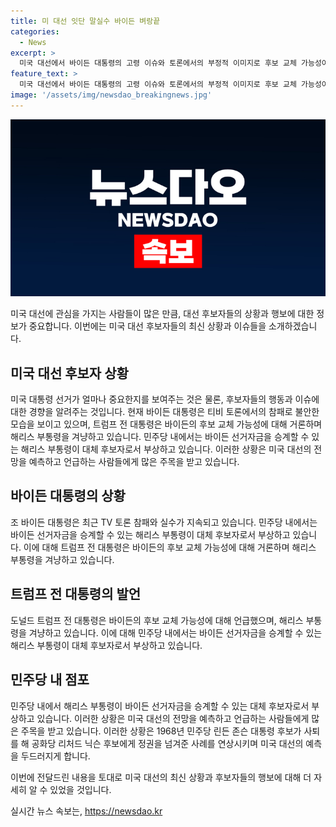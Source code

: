 ```yaml
---
title: 미 대선 잇단 말실수 바이든 벼랑끝
categories:
  - News
excerpt: >
  미국 대선에서 바이든 대통령의 고령 이슈와 토론에서의 부정적 이미지로 후보 교체 가능성이 대두되고 있습니다. 바이든의 실수와 트럼프의 공격으로 대체 후보인 부통령 해리스가 주목받고 있으며, 민주당 내에서 승계 가능성도 언급되고 있습니다. 미국 정권 교체는 세계 정책에도 영향을 미칠 것으로 보이며, 이에 우리 정부 역시 상황을 주시하고 있는 상황입니다.
feature_text: >
  미국 대선에서 바이든 대통령의 고령 이슈와 토론에서의 부정적 이미지로 후보 교체 가능성이 대두되고 있습니다. 바이든의 실수와 트럼프의 공격으로 대체 후보인 부통령 해리스가 주목받고 있으며, 민주당 내에서 승계 가능성도 언급되고 있습니다. 미국 정권 교체는 세계 정책에도 영향을 미칠 것으로 보이며, 이에 우리 정부 역시 상황을 주시하고 있는 상황입니다.
image: '/assets/img/newsdao_breakingnews.jpg'
---
```


<p><img src="/assets/img/newsdao_breakingnews.jpg" alt="ontimetimes 속보" /></p>

<p>미국 대선에 관심을 가지는 사람들이 많은 만큼, 대선 후보자들의 상황과 행보에 대한 정보가 중요합니다. 이번에는 미국 대선 후보자들의 최신 상황과 이슈들을 소개하겠습니다. </p>

<h2 data-ke-size="size26">미국 대선 후보자 상황</h2>

<p>미국 대통령 선거가 얼마나 중요한지를 보여주는 것은 물론, 후보자들의 행동과 이슈에 대한 경향을 알려주는 것입니다. 현재 바이든 대통령은 티비 토론에서의 참패로 불안한 모습을 보이고 있으며, 트럼프 전 대통령은 바이든의 후보 교체 가능성에 대해 거론하며 해리스 부통령을 겨냥하고 있습니다. 민주당 내에서는 바이든 선거자금을 승계할 수 있는 해리스 부통령이 대체 후보자로서 부상하고 있습니다. 이러한 상황은 미국 대선의 전망을 예측하고 언급하는 사람들에게 많은 주목을 받고 있습니다.</p>

<h2 data-ke-size="size26">바이든 대통령의 상황</h2>

<p>조 바이든 대통령은 최근 TV 토론 참패와 실수가 지속되고 있습니다. 민주당 내에서는 바이든 선거자금을 승계할 수 있는 해리스 부통령이 대체 후보자로서 부상하고 있습니다. 이에 대해 트럼프 전 대통령은 바이든의 후보 교체 가능성에 대해 거론하며 해리스 부통령을 겨냥하고 있습니다.</p>

<h2 data-ke-size="size26">트럼프 전 대통령의 발언</h2>

<p>도널드 트럼프 전 대통령은 바이든의 후보 교체 가능성에 대해 언급했으며, 해리스 부통령을 겨냥하고 있습니다. 이에 대해 민주당 내에서는 바이든 선거자금을 승계할 수 있는 해리스 부통령이 대체 후보자로서 부상하고 있습니다.</p>

<h2 data-ke-size="size26">민주당 내 점포</h2>

<p>민주당 내에서 해리스 부통령이 바이든 선거자금을 승계할 수 있는 대체 후보자로서 부상하고 있습니다. 이러한 상황은 미국 대선의 전망을 예측하고 언급하는 사람들에게 많은 주목을 받고 있습니다. 이러한 상황은 1968년 민주당 린든 존슨 대통령 후보가 사퇴를 해 공화당 리처드 닉슨 후보에게 정권을 넘겨준 사례를 연상시키며 미국 대선의 예측을 두드러지게 합니다.</p>

<p>이번에 전달드린 내용을 토대로 미국 대선의 최신 상황과 후보자들의 행보에 대해 더 자세히 알 수 있었을 것입니다.</p>
실시간 뉴스 속보는, <a href="https://newsdao.kr" rel="dofollow">https://newsdao.kr</a>


